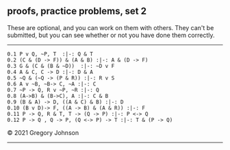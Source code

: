 ## proofs, practice problems, set 2

These are optional, and you can work on them with others. They can't be submitted, but you can see whether or not you have done them correctly.

---

~~~{.ProofChecker .JohnsonSL options="fonts tabindent render" guides="fitch" submission="none"}
0.1 P v Q, ~P, T  :|-: Q & T
0.2 (C & (D -> F)) & (A & B) :|-: A & (D -> F)
0.3 G & (C & (B & ~D))  :|-: ~D v F
0.4 A & C, C -> D :|-: D & A
0.5 ~Q & (~Q -> (P & R)) :|-: R v S
0.6 A v ~B, ~B-> C, ~A :|-: C
0.7 ~P -> Q, R v ~P, ~R :|-: Q 
0.8 (A->B) & (B->C), A :|-: C & B
0.9 (B & A) -> D, ((A & C) & B) :|-: D
0.10 (B v D)-> F, ((A -> B) & (A & R)) :|-: F
0.11 P -> Q, R & T, T -> (Q -> P) :|-: P <-> Q
0.12 P -> Q , Q -> P, (Q <-> P) -> T :|-: T & (P -> Q)
~~~

&copy; 2021 Gregory Johnson 
 
---